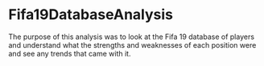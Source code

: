 # Fifa19DatabaseAnalysis
 The purpose of this analysis was to look at the Fifa 19 database of players and understand what the strengths and weaknesses of each position were and see any trends that came with it.
